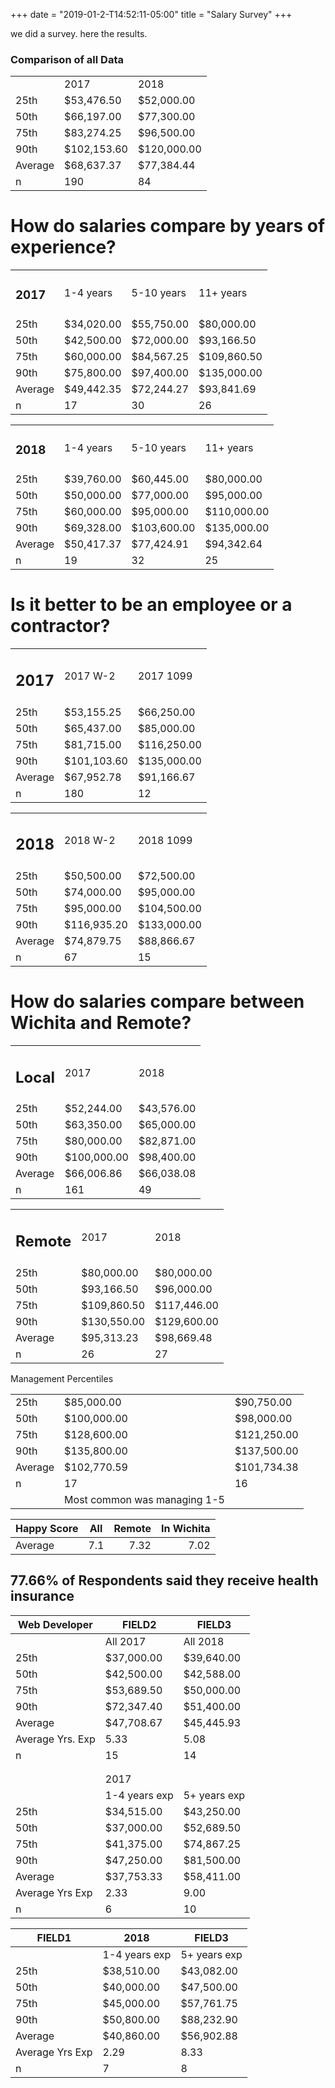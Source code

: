 +++
date = "2019-01-2-T14:52:11-05:00"
title = "Salary Survey"
+++

<div class="col-md-8">
we did a survey. here the results.
</div>
<div class="col-md-4">
<table class="table table table-bordered table-hover table-condensed">
<h3>Comparison of all Data</h3>
<tbody><tr>
<td> </td>
<td>2017</td>
<td>2018</td>
</tr>
<tr>
<td>25th</td>
<td>$53,476.50</td>
<td>$52,000.00</td>
</tr>
<tr>
<td>50th</td>
<td>$66,197.00</td>
<td>$77,300.00</td>
</tr>
<tr>
<td>75th</td>
<td>$83,274.25</td>
<td>$96,500.00</td>
</tr>
<tr>
<td>90th</td>
<td>$102,153.60</td>
<td>$120,000.00</td>
</tr>
<tr>
<td>Average</td>
<td>$68,637.37</td>
<td>$77,384.44</td>
</tr>
<tr>
<td>n</td>
<td>190</td>
<td>84</td>
</tr>
</tbody></table>
</div>

<div class="row">
<h1>How do salaries compare by years of experience?</h1>
<div class="col-md-4 col-md-offset-1">
<table class="table table-bordered table-hover table-condensed">
<tbody>
<tr>
<td><h3>2017</h3></td>
<td>1-4 years</td>
<td>5-10 years</td>
<td>11+ years</td>
</tr>
<tr>
<td>25th</td>
<td>$34,020.00</td>
<td>$55,750.00</td>
<td>$80,000.00</td>
</tr>
<tr>
<td>50th</td>
<td>$42,500.00</td>
<td>$72,000.00</td>
<td>$93,166.50</td>
</tr>
<tr>
<td>75th</td>
<td>$60,000.00</td>
<td>$84,567.25</td>
<td>$109,860.50</td>
</tr>
<tr>
<td>90th</td>
<td>$75,800.00</td>
<td>$97,400.00</td>
<td>$135,000.00</td>
</tr>
<tr>
<td>Average</td>
<td>$49,442.35</td>
<td>$72,244.27</td>
<td>$93,841.69</td>
</tr>
<tr>
<td>n</td>
<td>17</td>
<td>30</td>
<td>26</td>
</tr>
</tbody></table>
</div>

<div class="col-md-4 col-md-offset-1">
<table class="table table-bordered table-hover table-condensed">
<tbody><tr>
<td><h3>2018</h3></td>
<td>1-4 years</td>
<td>5-10 years</td>
<td>11+ years</td>
</tr>
<tr>
<td>25th</td>
<td>$39,760.00</td>
<td>$60,445.00</td>
<td>$80,000.00</td>
</tr>
<tr>
<td>50th</td>
<td>$50,000.00</td>
<td>$77,000.00</td>
<td>$95,000.00</td>
</tr>
<tr>
<td>75th</td>
<td>$60,000.00</td>
<td>$95,000.00</td>
<td>$110,000.00</td>
</tr>
<tr>
<td>90th</td>
<td>$69,328.00</td>
<td>$103,600.00</td>
<td>$135,000.00</td>
</tr>
<tr>
<td>Average</td>
<td>$50,417.37</td>
<td>$77,424.91</td>
<td>$94,342.64</td>
</tr>
<tr>
<td>n</td>
<td>19</td>
<td>32</td>
<td>25</td>
</tr>
</tbody></table>
</div>
</div>

<div class="row">
<h1>Is it better to be an employee or a contractor?</h1>
<div class="col-md-4 col-md-offset-1">
<table class="table table-bordered table-hover table-condensed">
<tbody><tr>
<td><h2>2017</h2></td>
<td>2017 W-2</td>
<td>2017 1099</td>
</tr>
<tr>
<td>25th</td>
<td>$53,155.25</td>
<td>$66,250.00</td>
</tr>
<tr>
<td>50th</td>
<td>$65,437.00</td>
<td>$85,000.00</td>
</tr>
<tr>
<td>75th</td>
<td>$81,715.00</td>
<td>$116,250.00</td>
</tr>
<tr>
<td>90th</td>
<td>$101,103.60</td>
<td>$135,000.00</td>
</tr>
<tr>
<td>Average</td>
<td>$67,952.78</td>
<td>$91,166.67</td>
</tr>
<tr>
<td>n</td>
<td>180</td>
<td>12</td>
</tr>
</tbody></table>
</div>

<div class="col-md-4 col-md-offset-1">
<table class="table table-bordered table-hover table-condensed">
<tbody><tr>
<td><h2>2018</h2></td>
<td>2018 W-2</td>
<td>2018 1099</td>
</tr>
<tr>
<td>25th</td>
<td>$50,500.00</td>
<td>$72,500.00</td>
</tr>
<tr>
<td>50th</td>
<td>$74,000.00</td>
<td>$95,000.00</td>
</tr>
<tr>
<td>75th</td>
<td>$95,000.00</td>
<td>$104,500.00</td>
</tr>
<tr>
<td>90th</td>
<td>$116,935.20</td>
<td>$133,000.00</td>
</tr>
<tr>
<td>Average</td>
<td>$74,879.75</td>
<td>$88,866.67</td>
</tr>
<tr>
<td>n</td>
<td>67</td>
<td>15</td>
</tr>
</tbody></table>
</div>
</div>

<div class="row">
<h1>How do salaries compare between Wichita and Remote?</h1>
<div class="col-md-4 col-md-offset-1">
<table class="table table-bordered table-hover table-condensed">
<tbody><tr>
<td><h2>Local</h2></td>
<td>2017</td>
<td>2018</td>
</tr>
<tr>
<td>25th</td>
<td>$52,244.00</td>
<td>$43,576.00</td>
</tr>
<tr>
<td>50th</td>
<td>$63,350.00</td>
<td>$65,000.00</td>
</tr>
<tr>
<td>75th</td>
<td>$80,000.00</td>
<td>$82,871.00</td>
</tr>
<tr>
<td>90th</td>
<td>$100,000.00</td>
<td>$98,400.00</td>
</tr>
<tr>
<td>Average</td>
<td>$66,006.86</td>
<td>$66,038.08</td>
</tr>
<tr>
<td>n</td>
<td>161</td>
<td>49</td>
</tr>
</tbody></table>
</div>

<div class="col-md-4 col-md-offset-1">
<table class="table table-bordered table-hover table-condensed">
<tbody><tr>
<td><h2>Remote</h2></td>
<td>2017</td>
<td>2018</td>
</tr>
<tr>
<td>25th</td>
<td>$80,000.00</td>
<td>$80,000.00</td>
</tr>
<tr>
<td>50th</td>
<td>$93,166.50</td>
<td>$96,000.00</td>
</tr>
<tr>
<td>75th</td>
<td>$109,860.50</td>
<td>$117,446.00</td>
</tr>
<tr>
<td>90th</td>
<td>$130,550.00</td>
<td>$129,600.00</td>
</tr>
<tr>
<td>Average</td>
<td>$95,313.23</td>
<td>$98,669.48</td>
</tr>
<tr>
<td>n</td>
<td>26</td>
<td>27</td>
</tr>
</tbody></table>
</div>
</div>

<div class="row">
<div class="col-md-4">
<table class="table table-bordered table-hover table-condensed">
Management Percentiles
<tbody><tr>
<td>25th</td>
<td>$85,000.00</td>
<td>$90,750.00</td>
</tr>
<tr>
<td>50th</td>
<td>$100,000.00</td>
<td>$98,000.00</td>
</tr>
<tr>
<td>75th</td>
<td>$128,600.00</td>
<td>$121,250.00</td>
</tr>
<tr>
<td>90th</td>
<td>$135,800.00</td>
<td>$137,500.00</td>
</tr>
<tr>
<td>Average</td>
<td>$102,770.59</td>
<td>$101,734.38</td>
</tr>
<tr>
<td>n</td>
<td>17</td>
<td>16</td>
</tr>
<tr>
<td> </td>
<td>Most common was managing 1-5 </td>
<td> </td>
</tr>
</tbody></table>
</div>
<div class="col-md-4">
<table class="table table-bordered table-hover table-condensed">
<thead><tr><th title="Field #1">Happy Score</th>
<th title="Field #2">All</th>
<th title="Field #3">Remote</th>
<th title="Field #4">In Wichita</th>
</tr></thead>
<tbody><tr>
<td>Average</td>
<td align="right">7.1</td>
<td align="right">7.32</td>
<td align="right">7.02</td>
</tr>
</tbody></table>
</div>
<div class="col-md-4">
<h2>77.66% of Respondents said they receive health insurance</h2>
</div>
</div>

<table class="table table-bordered table-hover table-condensed">
<thead><tr><th title="Field #1">Web Developer</th>
<th title="Field #2">FIELD2</th>
<th title="Field #3">FIELD3</th>
</tr></thead>
<tbody><tr>
<td> </td>
<td>All 2017</td>
<td>All 2018</td>
</tr>
<tr>
<td>25th</td>
<td>$37,000.00</td>
<td>$39,640.00</td>
</tr>
<tr>
<td>50th</td>
<td>$42,500.00</td>
<td>$42,588.00</td>
</tr>
<tr>
<td>75th</td>
<td>$53,689.50</td>
<td>$50,000.00</td>
</tr>
<tr>
<td>90th</td>
<td>$72,347.40</td>
<td>$51,400.00</td>
</tr>
<tr>
<td>Average</td>
<td>$47,708.67</td>
<td>$45,445.93</td>
</tr>
<tr>
<td>Average Yrs. Exp</td>
<td>5.33</td>
<td>5.08</td>
</tr>
<tr>
<td>n</td>
<td>15</td>
<td>14</td>
</tr>
<tr>
<td> </td>
<td> </td>
<td> </td>
</tr>
<tr>
<td> </td>
<td> </td>
<td> </td>
</tr>
<tr>
<td> </td>
<td>2017</td>
<td> </td>
</tr>
<tr>
<td> </td>
<td>1-4 years exp</td>
<td>5+ years exp</td>
</tr>
<tr>
<td>25th</td>
<td>$34,515.00</td>
<td>$43,250.00</td>
</tr>
<tr>
<td>50th</td>
<td>$37,000.00</td>
<td>$52,689.50</td>
</tr>
<tr>
<td>75th</td>
<td>$41,375.00</td>
<td>$74,867.25</td>
</tr>
<tr>
<td>90th</td>
<td>$47,250.00</td>
<td>$81,500.00</td>
</tr>
<tr>
<td>Average</td>
<td>$37,753.33</td>
<td>$58,411.00</td>
</tr>
<tr>
<td>Average Yrs Exp</td>
<td>2.33</td>
<td>9.00</td>
</tr>
<tr>
<td>n</td>
<td>6</td>
<td>10</td>
</tr>
</tbody></table>

<table class="table table-bordered table-hover table-condensed">
<thead><tr><th title="Field #1">FIELD1</th>
<th title="Field #2">2018</th>
<th title="Field #3">FIELD3</th>
</tr></thead>
<tbody><tr>
<td> </td>
<td>1-4 years exp</td>
<td>5+ years exp</td>
</tr>
<tr>
<td>25th</td>
<td>$38,510.00</td>
<td>$43,082.00</td>
</tr>
<tr>
<td>50th</td>
<td>$40,000.00</td>
<td>$47,500.00</td>
</tr>
<tr>
<td>75th</td>
<td>$45,000.00</td>
<td>$57,761.75</td>
</tr>
<tr>
<td>90th</td>
<td>$50,800.00</td>
<td>$88,232.90</td>
</tr>
<tr>
<td>Average</td>
<td>$40,860.00</td>
<td>$56,902.88</td>
</tr>
<tr>
<td>Average Yrs Exp</td>
<td>2.29</td>
<td>8.33</td>
</tr>
<tr>
<td>n</td>
<td>7</td>
<td>8</td>
</tr>
</tbody></table>
